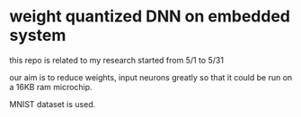 # weight quantized DNN on embedded system


this repo is related to my research started from 5/1 to 5/31

our aim is to reduce weights, input neurons greatly so that it could be run on a 16KB ram microchip.

MNIST dataset is used.


